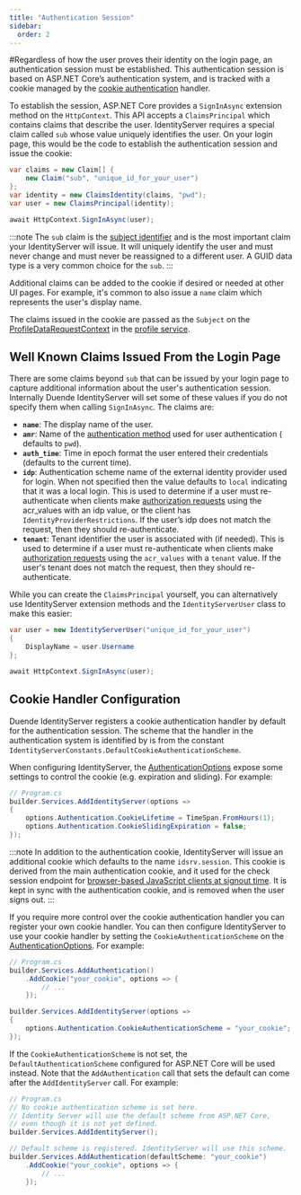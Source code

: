 ```yaml
---
title: "Authentication Session"
sidebar:
  order: 2
---
```


#Regardless of how the user proves their identity on the login page, an authentication session must be established.
This authentication session is based on ASP.NET Core’s authentication system, and is tracked with a cookie managed by
the [cookie authentication](https://docs.microsoft.com/en-us/aspnet/core/security/authentication/cookie) handler.

To establish the session, ASP.NET Core provides a `SignInAsync` extension method on the `HttpContext`.
This API accepts a `ClaimsPrincipal` which contains claims that describe the user.
IdentityServer requires a special claim called `sub` whose value uniquely identifies the user.
On your login page, this would be the code to establish the authentication session and issue the cookie:

```csharp
var claims = new Claim[] {
    new Claim("sub", "unique_id_for_your_user")
};
var identity = new ClaimsIdentity(claims, "pwd");
var user = new ClaimsPrincipal(identity);

await HttpContext.SignInAsync(user);
```

:::note
The `sub` claim is the [subject identifier](https://openid.net/specs/openid-connect-core-1_0.html#standardclaims) and is
the most important claim your IdentityServer will issue.
It will uniquely identify the user and must never change and must never be reassigned to a different user.
A GUID data type is a very common choice for the `sub`.
:::

Additional claims can be added to the cookie if desired or needed at other UI pages.
For example, it's common to also issue a `name` claim which represents the user's display name.

The claims issued in the cookie are passed as the `Subject` on
the [ProfileDataRequestContext](/identityserver/v7/reference/services/profile_service#duendeidentityservermodelsprofiledatarequestcontext)
in the [profile service](/identityserver/v7/fundamentals/claims).

## Well Known Claims Issued From the Login Page

There are some claims beyond `sub` that can be issued by your login page to capture additional information about the
user's authentication session.
Internally Duende IdentityServer will set some of these values if you do not specify them when calling `SignInAsync`.
The claims are:

* **`name`**: The display name of the user.
* **`amr`**: Name of the [authentication method](https://tools.ietf.org/html/rfc8176) used for user authentication (
  defaults to `pwd`).
* **`auth_time`**: Time in epoch format the user entered their credentials (defaults to the current time).
* **`idp`**: Authentication scheme name of the external identity provider used for login. When not specified then the
  value defaults to `local` indicating that it was a local login. This is used to determine if a user must
  re-authenticate when clients make [authorization requests](/identityserver/v7/reference/endpoints/authorize) using the
  acr_values with an idp value, or the client has `IdentityProviderRestrictions`. If the user’s idp does not match the
  request, then they should re-authenticate.
* **`tenant`**: Tenant identifier the user is associated with (if needed). This is used to determine if a user must
  re-authenticate when clients make [authorization requests](/identityserver/v7/reference/endpoints/authorize) using the
  `acr_values` with a `tenant` value. If the user's tenant does not match the request, then they should re-authenticate.

While you can create the `ClaimsPrincipal` yourself, you can alternatively use IdentityServer extension methods and the
`IdentityServerUser` class to make this easier:

```cs
var user = new IdentityServerUser("unique_id_for_your_user")
{
    DisplayName = user.Username
};

await HttpContext.SignInAsync(user);
```

## Cookie Handler Configuration

Duende IdentityServer registers a cookie authentication handler by default for the authentication session.
The scheme that the handler in the authentication system is identified by is from the constant
`IdentityServerConstants.DefaultCookieAuthenticationScheme`.

When configuring IdentityServer, the [AuthenticationOptions](/identityserver/v7/reference/options#authentication) expose
some settings to control the cookie (e.g. expiration and sliding). For example:

```csharp
// Program.cs
builder.Services.AddIdentityServer(options =>
{
    options.Authentication.CookieLifetime = TimeSpan.FromHours(1);
    options.Authentication.CookieSlidingExpiration = false;
});
```

:::note
In addition to the authentication cookie, IdentityServer will issue an additional cookie which defaults to the name
`idsrv.session`. This cookie is derived from the main authentication cookie, and it used for the check session endpoint
for [browser-based JavaScript clients at signout time](/identityserver/v7/ui/logout/notification#browser-based-javascript-clients).
It is kept in sync with the authentication cookie, and is removed when the user signs out.
:::

If you require more control over the cookie authentication handler you can register your own cookie handler.
You can then configure IdentityServer to use your cookie handler by setting the `CookieAuthenticationScheme` on
the [AuthenticationOptions](/identityserver/v7/reference/options#authentication). For example:

```csharp
// Program.cs
builder.Services.AddAuthentication()
    .AddCookie("your_cookie", options => { 
        // ...
    });

builder.Services.AddIdentityServer(options =>
{
    options.Authentication.CookieAuthenticationScheme = "your_cookie";
});
```

If the `CookieAuthenticationScheme` is not set, the `DefaultAuthenticationScheme` configured for ASP.NET Core will be
used instead. Note that the `AddAuthentication` call that sets the default can come after the `AddIdentityServer` call.
For example:

```csharp
// Program.cs
// No cookie authentication scheme is set here. 
// Identity Server will use the default scheme from ASP.NET Core,
// even though it is not yet defined.
builder.Services.AddIdentityServer();

// Default scheme is registered. IdentityServer will use this scheme.
builder.Services.AddAuthentication(defaultScheme: "your_cookie")
    .AddCookie("your_cookie", options => { 
        // ...
    });
```
